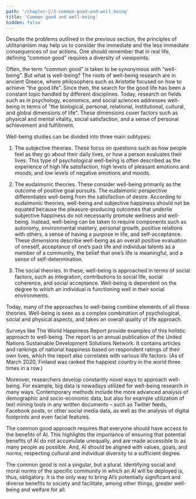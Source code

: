 ```yaml
---
path: '/chapter-2/3-common-good-and-well_being'
title: 'Common good and well-being'
hidden: false
---
```


<hero-icon heroIcon='chap2'/>

<styled-text>

Despite the problems outlined in the previous section, the principles of utilitarianism may help us to consider the immediate and the less immediate consequences of our actions. One should remember that in real life, defining “common good” requires a diversity of viewpoints.

</styled-text>

<text-box name='What is "well-being"?' icon="chap2">

Often, the term “common good” is taken to be synonymous with “well-being”. But what is well-being? The roots of well-being research are in ancient Greece, where philosophers such as Aristotle focused on how to achieve “the good life”. Since then, the search for the good life has been a constant topic handled by different disciplines. Today, research on fields such as in psychology, economics, and social sciences addresses well-being in terms of "the biological, personal, relational, institutional, cultural, and global dimensions of life". These dimensions cover factors such as physical and mental vitality, social satisfaction, and a sense of personal achievement and fulfillment.

Well-being studies can be divided into three main subtypes:

1) The subjective theories. These focus on questions such as how people feel as they go about their daily lives, or how a person evaluates their lives. This type of psychological well-being is often described as the experience of high life satisfaction, high levels of pleasant emotions and moods, and low levels of negative emotions and moods.

2) The eudaimonic theories. These consider well-being primarily as the outcome of positive goal pursuits. The eudaimonic perspective differentiates well-being from the satisfaction of desire. According to eudaimonic theories, well-being and subjective happiness should not be equated because the pleasure-producing outcomes that underlie subjective happiness do not necessarily promote wellness and well-being. Instead, well-being can be taken to require components such as autonomy, environmental mastery, personal growth, positive relations with others, a sense of having a purpose in life, and self-acceptance. These dimensions describe well-being as an overall positive evaluation of oneself, acceptance of one’s past life and individual talents as a member of a community, the belief that one’s life is meaningful, and a sense of self-determination.

3) The social theories. In these, well-being is approached in terms of social factors, such as integration, contributions to social life, social coherence, and social acceptance. Well-being is dependent on the degree to which an individual is functioning well in their social environments.

Today, many of the approaches to well-being combine elements of all these theories. Well-being is seen as a complex combination of psychological, social and physical aspects, and takes an overall quality of life approach.

Surveys like The World Happiness Report provide examples of this holistic approach to well-being. The report is an annual publication of the United Nations Sustainable Development Solutions Network. It contains articles and rankings of national happiness based on respondent ratings of their own lives, which the report also correlates with various life factors. (As of March 2020, Finland was ranked the happiest country in the world three times in a row.)

Moreover, researchers develop constantly novel ways to approach well-being. For example, big data is nowadays utilized for well-being research in many ways. Contemporary methods include the more advanced analysis of demographic and socio-economic data, but also for example utilization of text mining tools in any written documents – such as Twitter feeds, Facebook posts, or other social media data, as well as the analysis of digital footprints and even facial features.

</text-box>

<styled-text>

The common good approach requires that everyone should have access to the benefits of AI. This highlights the importance of ensuring that potential benefits of AI do not accumulate unequally, and are made accessible to as many people as possible. And, AI should be aligned with values, goals, and norms, respecting cultural and individual diversity to a sufficient degree.

The common good is not a singular, but a plural. Identifying social and moral norms of the specific community in which an AI will be deployed is, thus, obligatory. It is the only way to bring AI’s potentially significant and diverse benefits to society and facilitate, among other things, greater well-being and welfare for all.

</styled-text>

<quiz id="b5647fe2-c441-4cda-974e-dcd3e39aa494"> </quiz>

<quiz id="6710d2b5-19a9-48d1-a722-912f1e60094d"> </quiz>
